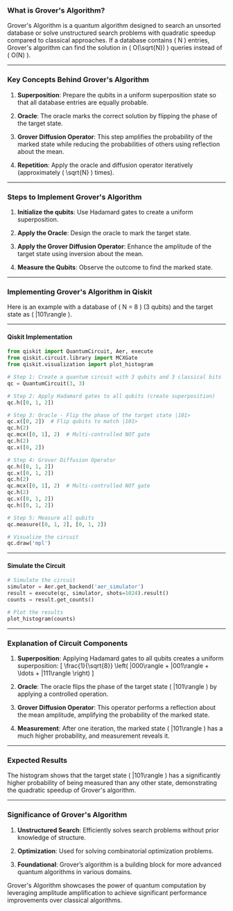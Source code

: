 ### **What is Grover's Algorithm?**

Grover's Algorithm is a quantum algorithm designed to search an unsorted database or solve unstructured search problems with quadratic speedup compared to classical approaches. If a database contains \( N \) entries, Grover's algorithm can find the solution in \( O(\sqrt{N}) \) queries instead of \( O(N) \).

---

### **Key Concepts Behind Grover's Algorithm**

1. **Superposition**:
   Prepare the qubits in a uniform superposition state so that all database entries are equally probable.

2. **Oracle**:
   The oracle marks the correct solution by flipping the phase of the target state.

3. **Grover Diffusion Operator**:
   This step amplifies the probability of the marked state while reducing the probabilities of others using reflection about the mean.

4. **Repetition**:
   Apply the oracle and diffusion operator iteratively (approximately \( \sqrt{N} \) times).

---

### **Steps to Implement Grover's Algorithm**

1. **Initialize the qubits**:
   Use Hadamard gates to create a uniform superposition.

2. **Apply the Oracle**:
   Design the oracle to mark the target state.

3. **Apply the Grover Diffusion Operator**:
   Enhance the amplitude of the target state using inversion about the mean.

4. **Measure the Qubits**:
   Observe the outcome to find the marked state.

---

### **Implementing Grover's Algorithm in Qiskit**

Here is an example with a database of \( N = 8 \) (3 qubits) and the target state as \( |101\rangle \).

---

#### **Qiskit Implementation**

```python
from qiskit import QuantumCircuit, Aer, execute
from qiskit.circuit.library import MCXGate
from qiskit.visualization import plot_histogram

# Step 1: Create a quantum circuit with 3 qubits and 3 classical bits
qc = QuantumCircuit(3, 3)

# Step 2: Apply Hadamard gates to all qubits (create superposition)
qc.h([0, 1, 2])

# Step 3: Oracle - Flip the phase of the target state |101>
qc.x([0, 2])  # Flip qubits to match |101>
qc.h(2)
qc.mcx([0, 1], 2)  # Multi-controlled NOT gate
qc.h(2)
qc.x([0, 2])

# Step 4: Grover Diffusion Operator
qc.h([0, 1, 2])
qc.x([0, 1, 2])
qc.h(2)
qc.mcx([0, 1], 2)  # Multi-controlled NOT gate
qc.h(2)
qc.x([0, 1, 2])
qc.h([0, 1, 2])

# Step 5: Measure all qubits
qc.measure([0, 1, 2], [0, 1, 2])

# Visualize the circuit
qc.draw('mpl')
```

---

#### **Simulate the Circuit**

```python
# Simulate the circuit
simulator = Aer.get_backend('aer_simulator')
result = execute(qc, simulator, shots=1024).result()
counts = result.get_counts()

# Plot the results
plot_histogram(counts)
```

---

### **Explanation of Circuit Components**

1. **Superposition**:
   Applying Hadamard gates to all qubits creates a uniform superposition:
   \[
   \frac{1}{\sqrt{8}} \left( |000\rangle + |001\rangle + \ldots + |111\rangle \right)
   \]

2. **Oracle**:
   The oracle flips the phase of the target state \( |101\rangle \) by applying a controlled operation.

3. **Grover Diffusion Operator**:
   This operator performs a reflection about the mean amplitude, amplifying the probability of the marked state.

4. **Measurement**:
   After one iteration, the marked state \( |101\rangle \) has a much higher probability, and measurement reveals it.

---

### **Expected Results**

The histogram shows that the target state \( |101\rangle \) has a significantly higher probability of being measured than any other state, demonstrating the quadratic speedup of Grover's algorithm.

---

### **Significance of Grover's Algorithm**

1. **Unstructured Search**:
   Efficiently solves search problems without prior knowledge of structure.

2. **Optimization**:
   Used for solving combinatorial optimization problems.

3. **Foundational**:
   Grover’s algorithm is a building block for more advanced quantum algorithms in various domains.

Grover's Algorithm showcases the power of quantum computation by leveraging amplitude amplification to achieve significant performance improvements over classical algorithms.